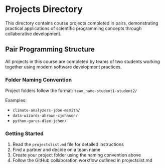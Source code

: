 # Projects Directory

This directory contains course projects completed in pairs, demonstrating practical applications of scientific programming concepts through collaborative development.

## Pair Programming Structure

All projects in this course are completed by teams of two students working together using modern software development practices.

### Folder Naming Convention

Project folders follow the format: `team_name-student1-student2/`

Examples:
- `climate-analyzers-jdoe-msmith/`
- `data-wizards-abrown-cjohnson/`
- `python-gurus-dlee-jchen/`

### Getting Started

1. Read the `projectslist.md` file for detailed instructions
2. Find a partner and decide on a team name
3. Create your project folder using the naming convention above
4. Follow the GitHub collaboration workflow outlined in projectslist.md

